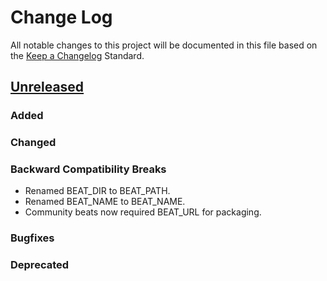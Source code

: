 # Change Log
All notable changes to this project will be documented in this file based on the
[Keep a Changelog](http://keepachangelog.com/) Standard.

## [Unreleased](...HEAD)

### Added

### Changed

### Backward Compatibility Breaks

* Renamed BEAT_DIR to BEAT_PATH.
* Renamed BEAT_NAME to BEAT_NAME.
* Community beats now required BEAT_URL for packaging.

### Bugfixes

### Deprecated
